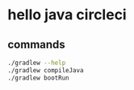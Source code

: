 # hello java circleci
## commands
```bash
./gradlew --help
./gradlew compileJava
./gradlew bootRun
```
